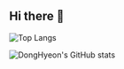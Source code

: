 ## Hi there 👋
<!--<h3 align="left">💻Skills</h3>


<h3 align="left">👩‍💻 My Github Stats 👩‍💻</h3>-->
<div align="left">

  ![Top Langs](https://github-readme-stats.vercel.app/api/top-langs/?username=idleh4021&layout=compact)
  <!--(https://github.com/idleh4021) -->
  <!--[![DongHyeon's GitHub stats](https://github-readme-stats.vercel.app/api?username=idleh4021)](https://github.com/idleh4021)  -->
  ![DongHyeon's GitHub stats](https://github-readme-stats.vercel.app/api?username=idleh4021)

<!--![깃허브 스택](https://github-readme-stats.vercel.app/api?username=idleh4021&show_icons=true&theme=shadow_green)-->

</div>
<!--
**idleh4021/idleh4021** is a ✨ _special_ ✨ repository because its `README.md` (this file) appears on your GitHub profile.

Here are some ideas to get you started:

- 🔭 I’m currently working on ...
- 🌱 I’m currently learning ...
- 👯 I’m looking to collaborate on ...
- 🤔 I’m looking for help with ...
- 💬 Ask me about ...
- 📫 How to reach me: ...
- 😄 Pronouns: ...
- ⚡ Fun fact: ...
-->
